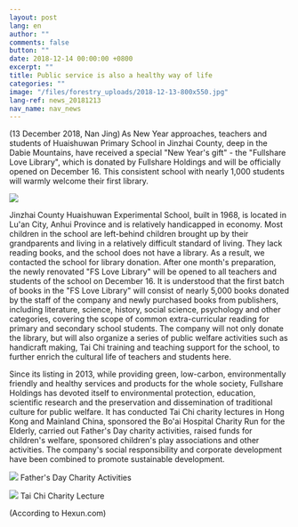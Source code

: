 ```yaml
---
layout: post
lang: en
author: ""
comments: false
button: ""
date: 2018-12-14 00:00:00 +0800
excerpt: ""
title: Public service is also a healthy way of life
categories: ""
image: "/files/forestry_uploads/2018-12-13-800x550.jpg"
lang-ref: news_20181213
nav_name: nav_news
---
```


(13 December 2018, Nan Jing) As New Year approaches, teachers and students of Huaishuwan Primary School in Jinzhai County, deep in the Dabie Mountains, have received a special "New Year's gift" - the "Fullshare Love Library", which is donated by Fullshare Holdings and will be officially opened on December 16. This consistent school with nearly 1,000 students will warmly welcome their first library.

![](/files/forestry_uploads/2018-12-13-800x550.jpg)

Jinzhai County Huaishuwan Experimental School, built in 1968, is located in Lu'an City, Anhui Province and is relatively handicapped in economy. Most children in the school are left-behind children brought up by their grandparents and living in a relatively difficult standard of living. They lack reading books, and the school does not have a library. As a result, we contacted the school for library donation. After one month's preparation, the newly renovated "FS Love Library" will be opened to all teachers and students of the school on December 16. It is understood that the first batch of books in the "FS Love Library" will consist of nearly 5,000 books donated by the staff of the company and newly purchased books from publishers, including literature, science, history, social science, psychology and other categories, covering the scope of common extra-curricular reading for primary and secondary school students. The company will not only donate the library, but will also organize a series of public welfare activities such as handicraft making, Tai Chi training and teaching support for the school, to further enrich the cultural life of teachers and students here.

Since its listing in 2013, while providing green, low-carbon, environmentally friendly and healthy services and products for the whole society, Fullshare Holdings has devoted itself to environmental protection, education, scientific research and the preservation and dissemination of traditional culture for public welfare. It has conducted Tai Chi charity lectures in Hong Kong and Mainland China, sponsored the Bo'ai Hospital Charity Run for the Elderly, carried out Father's Day charity activities, raised funds for children's welfare, sponsored children's play associations and other activities. The company's social responsibility and corporate development have been combined to promote sustainable development.

![](/files/forestry_uploads/2018-12-13-01-640x427.jpg)
Father's Day Charity Activities

![](/files/forestry_uploads/2018-12-13-02-1080x810.jpg)
Tai Chi Charity Lecture

(According to Hexun.com)
